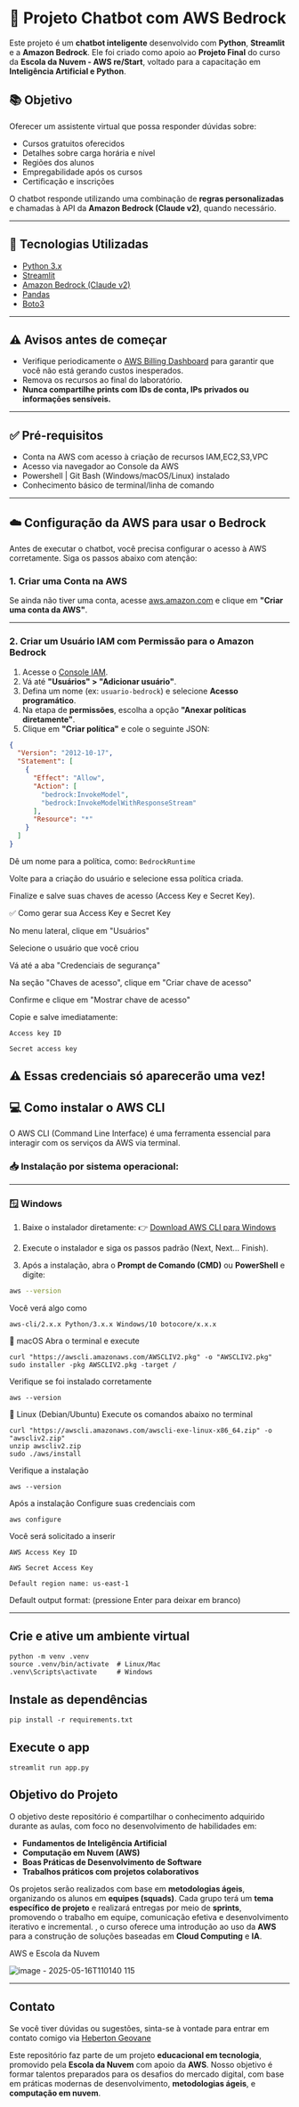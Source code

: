 # 🤖 Projeto Chatbot com AWS Bedrock

Este projeto é um **chatbot inteligente** desenvolvido com **Python**, **Streamlit** e a **Amazon Bedrock**. Ele foi criado como apoio ao **Projeto Final** do curso da **Escola da Nuvem - AWS re/Start**, voltado para a capacitação em **Inteligência Artificial e Python**.

## 📚 Objetivo

Oferecer um assistente virtual que possa responder dúvidas sobre:

- Cursos gratuitos oferecidos
- Detalhes sobre carga horária e nível
- Regiões dos alunos
- Empregabilidade após os cursos
- Certificação e inscrições

O chatbot responde utilizando uma combinação de **regras personalizadas** e chamadas à API da **Amazon Bedrock (Claude v2)**, quando necessário.

---

## 🔧 Tecnologias Utilizadas

- [Python 3.x](https://www.python.org/)
- [Streamlit](https://streamlit.io/)
- [Amazon Bedrock (Claude v2)](https://aws.amazon.com/bedrock/)
- [Pandas](https://pandas.pydata.org/)
- [Boto3](https://boto3.amazonaws.com/v1/documentation/api/latest/index.html)

---
## ⚠️ Avisos antes de começar

- Verifique periodicamente o [AWS Billing Dashboard](https://console.aws.amazon.com/billing/home) para garantir que você não está gerando custos inesperados.
- Remova os recursos ao final do laboratório.
- **Nunca compartilhe prints com IDs de conta, IPs privados ou informações sensíveis.**

---
## ✅ Pré-requisitos

- Conta na AWS com acesso à criação de recursos IAM,EC2,S3,VPC
- Acesso via navegador ao Console da AWS
- Powershell | Git Bash (Windows/macOS/Linux) instalado
- Conhecimento básico de terminal/linha de comando
---

## ☁️ Configuração da AWS para usar o Bedrock

Antes de executar o chatbot, você precisa configurar o acesso à AWS corretamente. Siga os passos abaixo com atenção:

### 1. Criar uma Conta na AWS

Se ainda não tiver uma conta, acesse [aws.amazon.com](https://aws.amazon.com/) e clique em **"Criar uma conta da AWS"**.

---

### 2. Criar um Usuário IAM com Permissão para o Amazon Bedrock

1. Acesse o [Console IAM](https://console.aws.amazon.com/iam/home).
2. Vá até **"Usuários" > "Adicionar usuário"**.
3. Defina um nome (ex: `usuario-bedrock`) e selecione **Acesso programático**.
4. Na etapa de **permissões**, escolha a opção **"Anexar políticas diretamente"**.
5. Clique em **"Criar política"** e cole o seguinte JSON:

```json
{
  "Version": "2012-10-17",
  "Statement": [
    {
      "Effect": "Allow",
      "Action": [
        "bedrock:InvokeModel",
        "bedrock:InvokeModelWithResponseStream"
      ],
      "Resource": "*"
    }
  ]
}
```
Dê um nome para a política, como: `BedrockRuntime`

Volte para a criação do usuário e selecione essa política criada.

Finalize e salve suas chaves de acesso (Access Key e Secret Key).

✅ Como gerar sua Access Key e Secret Key

No menu lateral, clique em "Usuários"

Selecione o usuário que você criou 

Vá até a aba "Credenciais de segurança"

Na seção "Chaves de acesso", clique em "Criar chave de acesso"

Confirme e clique em "Mostrar chave de acesso"

Copie e salve imediatamente:

`Access key ID`

`Secret access key`

⚠️ Essas credenciais só aparecerão uma vez!
---

## 💻 Como instalar o AWS CLI

O AWS CLI (Command Line Interface) é uma ferramenta essencial para interagir com os serviços da AWS via terminal.

### 📥 Instalação por sistema operacional:

---

### 🪟 Windows

1. Baixe o instalador diretamente:
   👉 [Download AWS CLI para Windows](https://awscli.amazonaws.com/AWSCLIV2.msi)

2. Execute o instalador e siga os passos padrão (Next, Next... Finish).

3. Após a instalação, abra o **Prompt de Comando (CMD)** ou **PowerShell** e digite:

```bash
aws --version
```

Você verá algo como

````
aws-cli/2.x.x Python/3.x.x Windows/10 botocore/x.x.x

````

🍎 macOS
Abra o terminal e execute
```
curl "https://awscli.amazonaws.com/AWSCLIV2.pkg" -o "AWSCLIV2.pkg"
sudo installer -pkg AWSCLIV2.pkg -target /
```
Verifique se foi instalado corretamente

```
aws --version

```

🐧 Linux (Debian/Ubuntu)
Execute os comandos abaixo no terminal

```
curl "https://awscli.amazonaws.com/awscli-exe-linux-x86_64.zip" -o "awscliv2.zip"
unzip awscliv2.zip
sudo ./aws/install

```

Verifique a instalação
```
aws --version

```

Após a instalação
Configure suas credenciais com
```
aws configure

```
Você será solicitado a inserir

`AWS Access Key ID`

`AWS Secret Access Key`

`Default region name: us-east-1`

Default output format: (pressione Enter para deixar em branco)

---

## Crie e ative um ambiente virtual
```
python -m venv .venv
source .venv/bin/activate  # Linux/Mac
.venv\Scripts\activate     # Windows

```
## Instale as dependências
```
pip install -r requirements.txt

```

##  Execute o app
```
streamlit run app.py

````
## Objetivo do Projeto

O objetivo deste repositório é compartilhar o conhecimento adquirido durante as aulas, com foco no desenvolvimento de habilidades em:

- **Fundamentos de Inteligência Artificial**  
- **Computação em Nuvem (AWS)**  
- **Boas Práticas de Desenvolvimento de Software**  
- **Trabalhos práticos com projetos colaborativos**

 Os projetos serão realizados com base em **metodologias ágeis**, organizando os alunos em **equipes (squads)**. Cada grupo terá um **tema específico de projeto** e realizará entregas por meio de **sprints**, promovendo o trabalho em equipe, comunicação efetiva e desenvolvimento iterativo e incremental. 
, o curso oferece uma introdução ao uso da **AWS** para a construção de soluções baseadas em **Cloud Computing** e **IA**.

AWS e Escola da Nuvem

![image - 2025-05-16T110140 115](https://github.com/user-attachments/assets/4e3beceb-67fd-4d0b-8667-6a58f1e8cdfe)


---

## Contato

Se você tiver dúvidas ou sugestões, sinta-se à vontade para entrar em contato comigo via  [Heberton Geovane](https://www.linkedin.com/in/heberton-geovane/)


Este repositório faz parte de um projeto **educacional em tecnologia**, promovido pela **Escola da Nuvem** com apoio da **AWS**. Nosso objetivo é formar talentos preparados para os desafios do mercado digital, com base em práticas modernas de desenvolvimento, **metodologias ágeis**, e **computação em nuvem**.
